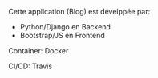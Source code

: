 Cette application (Blog) est dévelppée par:

- Python/Django en Backend 
- Bootstrap/JS en Frontend 

Container: Docker

CI/CD: Travis
